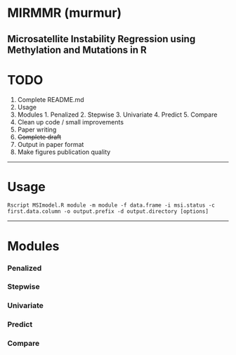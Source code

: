 # MIRMMR (murmur)
Microsatellite Instability Regression using Methylation and Mutations in R
---
# TODO
1. Complete README.md
  1. Usage
  2. Modules
    1. Penalized
    2. Stepwise
    3. Univariate
    4. Predict
    5. Compare
2. Clean up code / small improvements
3. Paper writing
  1. ~~Complete draft~~
  2. Output in paper format
  3. Make figures publication quality
  
---
# Usage
```
Rscript MSImodel.R module -m module -f data.frame -i msi.status -c first.data.column -o output.prefix -d output.directory [options]
```
---
# Modules
### Penalized
### Stepwise
### Univariate
### Predict
### Compare
